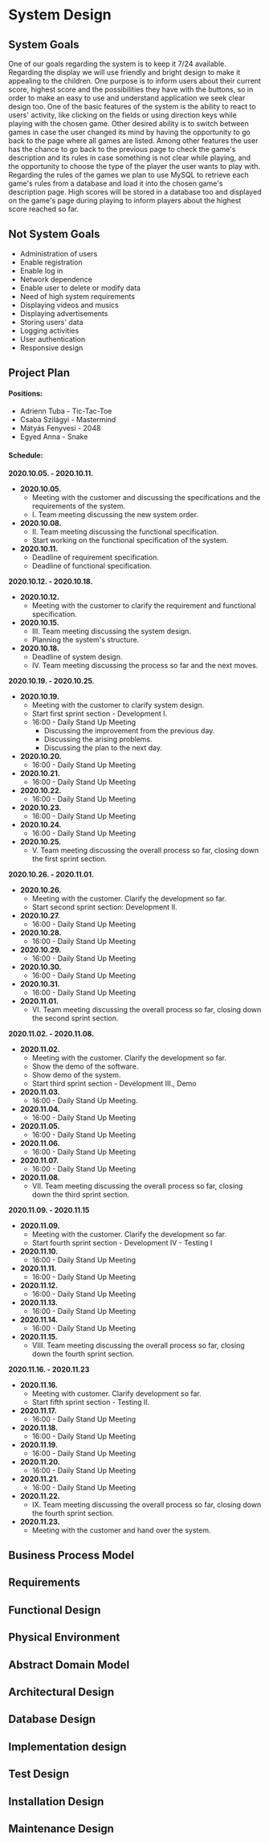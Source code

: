 # System Design

## System Goals
One of our goals regarding the system is to keep it 7/24 available. Regarding the display we will use friendly and bright design to make it appealing to the children. One purpose is to inform users about their current score, highest score and the possibilities they have with the buttons, so in order to make an easy to use and understand application we seek clear design too. One of the basic features of the system is the ability to react to users' activity, like clicking on the fields or using direction keys while playing with the chosen game. Other desired ability is to switch between games in case the user changed its mind by having the opportunity to go back to the page where all games are listed. Among other features the user has the chance to go back to the previous page to check the game's description and its rules in case something is not clear while playing, and the opportunity to choose the type of the player the user wants to play with. Regarding the rules of the games we plan to use MySQL to retrieve each game's rules from a database and load it into the chosen game's description page. High scores will be stored in a database too and displayed on the game's page during playing to inform players about the highest score reached so far. 

## Not System Goals
* Administration of users
* Enable registration
* Enable log in
* Network dependence
* Enable user to delete or modify data
* Need of high system requirements
* Displaying videos and musics
* Displaying advertisements
* Storing users' data
* Logging activities
* User authentication
* Responsive design

## Project Plan

#### Positions:

* Adrienn Tuba - Tic-Tac-Toe
* Csaba Szilágyi - Mastermind
* Mátyás Fenyvesi - 2048
* Egyed Anna - Snake

#### Schedule:

**2020.10.05. \- 2020.10.11.**
* **2020.10.05.**
	* Meeting with the customer and discussing the specifications and the requirements of the system.
	* I. Team meeting discussing the new system order.
* **2020.10.08.**
	* II. Team meeting discussing the functional specification.
	* Start working on the functional specification of the system.
* **2020.10.11.**
	* Deadline of requirement specification.
	* Deadline of functional specification.

**2020.10.12. \- 2020.10.18.**
* **2020.10.12.**
	* Meeting with the customer to clarify the requirement and functional specification.
* **2020.10.15.**
	* III. Team meeting discussing the system design.
	* Planning the system's structure.
* **2020.10.18.**
	* Deadline of system design.
	* IV. Team meeting discussing the process so far and the next moves.

**2020.10.19. \- 2020.10.25.**
* **2020.10.19.**
	* Meeting with the customer to clarify system design.
	* Start first sprint section - Development I.
	* 16:00 - Daily Stand Up Meeting
		* Discussing the improvement from the previous day.
		* Discussing the arising problems.
		* Discussing the plan to the next day.
* **2020.10.20.**
	* 16:00 - Daily Stand Up Meeting
* **2020.10.21.**
	* 16:00 - Daily Stand Up Meeting
* **2020.10.22.**
	* 16:00 - Daily Stand Up Meeting
* **2020.10.23.**
	* 16:00 - Daily Stand Up Meeting
* **2020.10.24.**
	* 16:00 - Daily Stand Up Meeting
* **2020.10.25.**
	* V. Team meeting discussing the overall process so far, closing down the first sprint section.

**2020.10.26. \- 2020.11.01.**
* **2020.10.26.**
	* Meeting with the customer. Clarify the development so far.
	* Start second sprint section: Development II.
* **2020.10.27.**
	* 16:00 - Daily Stand Up Meeting
* **2020.10.28.**
	* 16:00 - Daily Stand Up Meeting
* **2020.10.29.**
	* 16:00 - Daily Stand Up Meeting
* **2020.10.30.**
	* 16:00 - Daily Stand Up Meeting
* **2020.10.31.**
	* 16:00 - Daily Stand Up Meeting
* **2020.11.01.**
	* VI. Team meeting discussing the overall process so far, closing down the second sprint section.

**2020.11.02. \- 2020.11.08.**
* **2020.11.02.**
	* Meeting with the customer. Clarify the development so far.
	* Show the demo of the software.
	* Show demo of the system.
	* Start third sprint section - Development III., Demo
* **2020.11.03.**
	* 16:00 - Daily Stand Up Meeting.
* **2020.11.04.**
	* 16:00 - Daily Stand Up Meeting
* **2020.11.05.**
	* 16:00 - Daily Stand Up Meeting
* **2020.11.06.**
	* 16:00 - Daily Stand Up Meeting
* **2020.11.07.**
	* 16:00 - Daily Stand Up Meeting
* **2020.11.08.**
	* VII. Team meeting discussing the overall process so far, closing down the third sprint section.

**2020.11.09. \- 2020.11.15**
* **2020.11.09.**
	* Meeting with the customer. Clarify the development so far.
	* Start fourth sprint section - Development IV - Testing I
* **2020.11.10.**
	* 16:00 - Daily Stand Up Meeting
* **2020.11.11.**
	* 16:00 - Daily Stand Up Meeting
* **2020.11.12.**
	* 16:00 - Daily Stand Up Meeting
* **2020.11.13.**
	* 16:00 - Daily Stand Up Meeting
* **2020.11.14.**
	* 16:00 - Daily Stand Up Meeting
* **2020.11.15.**
	* VIII. Team meeting discussing the overall process so far, closing down the fourth sprint section.

**2020.11.16. \- 2020.11.23**
* **2020.11.16.**
	* Meeting with customer. Clarify development so far.
	* Start fifth sprint section - Testing II.
* **2020.11.17.**
	* 16:00 - Daily Stand Up Meeting
* **2020.11.18.**
	* 16:00 - Daily Stand Up Meeting
* **2020.11.19.**
	* 16:00 - Daily Stand Up Meeting
* **2020.11.20.**
	* 16:00 - Daily Stand Up Meeting
* **2020.11.21.**
	* 16:00 - Daily Stand Up Meeting
* **2020.11.22.**
	* IX. Team meeting discussing the overall process so far, closing down the fourth sprint section.
* **2020.11.23.**
	* Meeting with the customer and hand over the system.


## Business Process Model

## Requirements

## Functional Design

## Physical Environment

## Abstract Domain Model

## Architectural Design

## Database Design

## Implementation design

## Test Design

## Installation Design

## Maintenance Design